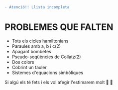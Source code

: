 ```diff
- Atenció!! Llista incompleta
```
# PROBLEMES QUE FALTEN
- Tots els cicles hamiltonians
- Paraules amb a, b i c(2)
- Apagant bombetes
- Pseudo-seqüències de Collatz(2)
- Dos colors
- Cobrint un tauler
- Sistemes d'equacions simbòliques

Si algú els té fets i els vol afegir l'estimarem molt :purple_heart: :yellow_heart:
